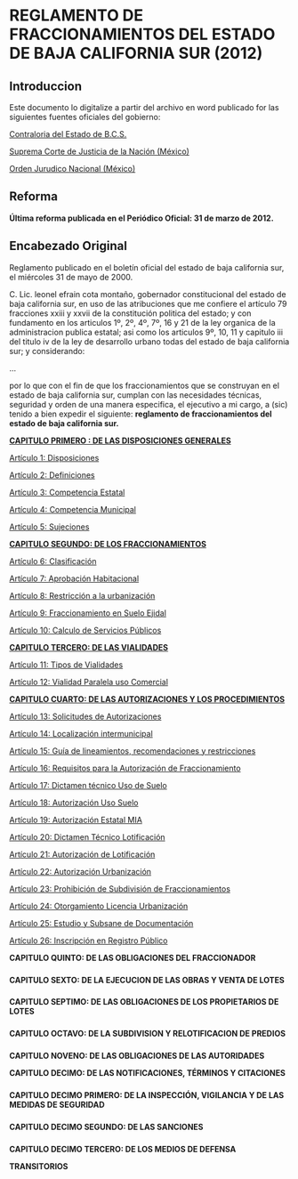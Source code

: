 # REGLAMENTO DE FRACCIONAMIENTOS DEL ESTADO DE BAJA CALIFORNIA SUR (2012)

## Introduccion

Este documento lo digitalize a partir del archivo en word publicado for las siguientes fuentes oficiales del gobierno:

[Contraloria del Estado de B.C.S.](https://contraloria.bcs.gob.mx/wp-content/uploads/Reglamento-de-Fraccionamientos-de-Baja-California-Sur.pdf)

[Suprema Corte de Justicia de la Nación (México)](https://bj.scjn.gob.mx/doc/legislacion/etKr8HMB1tiV43eLqJN4/%22Zona%20urbana%20ejidal%22)

[Orden Jurudico Nacional (México)](http://www.ordenjuridico.gob.mx/Documentos/Estatal/Baja%20California%20Sur/wo120362.pdf)

## Reforma

**Última reforma publicada en el Periódico Oficial: 31 de marzo de 2012.**

## Encabezado Original

Reglamento publicado en el boletín oficial del estado de baja california sur, el miércoles 31 de mayo de 2000.

C. Lic. leonel efrain cota montaño, gobernador constitucional del estado de baja california sur, en uso de las atribuciones que me confiere el artículo 79 fracciones xxiii y xxvii de la constitución politica del estado; y con fundamento en los articulos 1º, 2º, 4º, 7º, 16 y 21 de la ley organica de la administracion publica estatal; asi como los articulos 9º, 10, 11 y capitulo iii del titulo iv de la ley de desarrollo urbano todas del estado de baja california sur; y considerando:

...

por lo que con el fin de que los fraccionamientos que se construyan en el estado de baja california sur, cumplan con las necesidades técnicas, seguridad y orden de una manera especifica, el ejecutivo a mi cargo, a (sic) tenido a bien expedir el siguiente: **reglamento de fraccionamientos del estado de baja california sur.**



[**CAPITULO PRIMERO : DE LAS DISPOSICIONES GENERALES**](capitulo-1ero.-disposiciones-generales/)

[Artículo 1: Disposiciones](capitulo-1ero.-disposiciones-generales/articulo-1-disposiciones.md)

[Artículo 2: Definiciones](capitulo-1ero.-disposiciones-generales/articulo-2-definiciones.md)

[Artículo 3: Competencia Estatal](capitulo-1ero.-disposiciones-generales/articulo-3-competencia-estatal.md)

[Artículo 4: Competencia Municipal](capitulo-1ero.-disposiciones-generales/articulo-4-competencia-municipal.md)

[Artículo 5: Sujeciones](capitulo-1ero.-disposiciones-generales/articulo-5-sujeciones.md)

[**CAPITULO SEGUNDO: DE LOS FRACCIONAMIENTOS**](capitulo-2do.-de-los-fraccionamientos/)

[Artículo 6: Clasificación](capitulo-2do.-de-los-fraccionamientos/articulo-6-clasificacion.md)

[Artículo 7: Aprobación Habitacional](capitulo-2do.-de-los-fraccionamientos/articulo-7-aprobacion-habitacional.md)

[Artículo 8: Restricción a la urbanización](capitulo-2do.-de-los-fraccionamientos/articulo-8-restriccion-a-la-urbanizacion.md)

[Artículo 9: Fraccionamiento en Suelo Ejidal](capitulo-2do.-de-los-fraccionamientos/articulo-9-fraccionamiento-en-suelo-ejidal.md)

[Artículo 10: Calculo de Servicios Públicos](capitulo-2do.-de-los-fraccionamientos/articulo-10-calculo-de-servicios-publicos.md)

[**CAPITULO TERCERO: DE LAS VIALIDADES**](capitulo-3ro.-de-las-vialidades/)

[Artículo 11: Tipos de Vialidades](capitulo-3ro.-de-las-vialidades/articulo-11-tipos-de-vialidades.md)

[Artículo 12: Vialidad Paralela uso Comercial](capitulo-3ro.-de-las-vialidades/articulo-12-vialidad-paralela-uso-comercial.md)

[**CAPITULO CUARTO: DE LAS AUTORIZACIONES Y LOS PROCEDIMIENTOS**](capitulo-4to.-de-las-autorizaciones-y-los-procedimientos/)

[Artículo 13: Solicitudes de Autorizaciones](capitulo-4to.-de-las-autorizaciones-y-los-procedimientos/articulo-13-solicitudes-de-autorizaciones.md)

[Artículo 14: Localización intermunicipal](capitulo-4to.-de-las-autorizaciones-y-los-procedimientos/articulo-14-localizacion-intermunicipal.md)

[Artículo 15: Guía de lineamientos, recomendaciones y restricciones](capitulo-4to.-de-las-autorizaciones-y-los-procedimientos/articulo-15-guia-de-lineamientos-recomendaciones-y-restricciones.md)

[Artículo 16: Requisitos para la Autorización de Fraccionamiento](capitulo-4to.-de-las-autorizaciones-y-los-procedimientos/articulo-16-requisitos-para-la-autorizacion-fraccionamiento.md)

[Artículo 17: Dictamen técnico Uso de Suelo](capitulo-4to.-de-las-autorizaciones-y-los-procedimientos/articulo-17-dictamen-tecnico-uso-de-suelo.md)

[Artículo 18: Autorización Uso Suelo](capitulo-4to.-de-las-autorizaciones-y-los-procedimientos/articulo-18-autorizacion-uso-suelo.md)

[Artículo 19: Autorización Estatal MIA](capitulo-4to.-de-las-autorizaciones-y-los-procedimientos/articulo-19-autorizacion-estatal-mia.md)&#x20;

[Artículo 20: Dictamen Técnico Lotificación](capitulo-4to.-de-las-autorizaciones-y-los-procedimientos/articulo-20-dictamen-tecnico-lotificacion.md)

[Artículo 21: Autorización de Lotificación](capitulo-4to.-de-las-autorizaciones-y-los-procedimientos/articulo-21-autorizacion-de-lotificacion.md)

[Artículo 22: Autorización Urbanización](capitulo-4to.-de-las-autorizaciones-y-los-procedimientos/articulo-22-autorizacion-urbanizacion.md)

[Artículo 23: Prohibición de Subdivisión de Fraccionamientos](capitulo-4to.-de-las-autorizaciones-y-los-procedimientos/articulo-23-prohibicion-de-subdivision-de-fraccionamientos.md)

[Artículo 24: Otorgamiento Licencia Urbanización](capitulo-4to.-de-las-autorizaciones-y-los-procedimientos/articulo-24-otorgamiento-licencia-urbanizacion.md)

[Artículo 25: Estudio y Subsane de Documentación](capitulo-4to.-de-las-autorizaciones-y-los-procedimientos/articulo-25-estudio-y-subsane-de-documentacion.md)

[Artículo 26: Inscripción en Registro Público](capitulo-4to.-de-las-autorizaciones-y-los-procedimientos/articulo-26-inscripcion-en-registro-publico.md)

**CAPITULO QUINTO: DE LAS OBLIGACIONES DEL FRACCIONADOR**

###

**CAPITULO SEXTO: DE LA EJECUCION DE LAS OBRAS Y VENTA DE LOTES**

###

**CAPITULO SEPTIMO: DE LAS OBLIGACIONES DE LOS PROPIETARIOS DE LOTES**

###

**CAPITULO OCTAVO: DE LA SUBDIVISION Y RELOTIFICACION DE PREDIOS**

###

**CAPITULO NOVENO: DE LAS OBLIGACIONES DE LAS AUTORIDADES**



**CAPITULO DECIMO: DE LAS NOTIFICACIONES, TÉRMINOS Y CITACIONES**

###

**CAPITULO DECIMO PRIMERO: DE LA INSPECCIÓN, VIGILANCIA Y DE LAS MEDIDAS DE SEGURIDAD**

###

**CAPITULO DECIMO SEGUNDO: DE LAS SANCIONES**

###

**CAPITULO DECIMO TERCERO: DE LOS MEDIOS DE DEFENSA**



**TRANSITORIOS**

###
